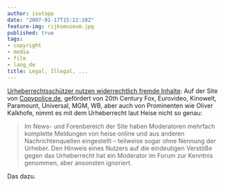 ```yaml
---
author: isotopp
date: "2007-01-17T15:22:20Z"
feature-img: rijksmuseum.jpg
published: true
tags:
- copyright
- media
- film
- lang_de
title: Legal, Illegal, ...
---
```


[Urheberrechtsschützer nutzen widerrechtlich fremde Inhalte](http://www.heise.de/newsticker/meldung/83849):
Auf der Site von
[Copypolice.de](http://www.copypolice.de/), gefördert von 20th Century Fox,
Eurovideo, Kinowelt, Paramount, Universal, MGM, WB, aber auch von
Prominenten wie Oliver Kalkhofe, nimmt es mit dem Urheberrecht laut Heise
nicht so genau:

> Im News- und Forenbereich der Site haben Moderatoren mehrfach komplette
> Meldungen von heise online und aus anderen Nachrichtenquellen eingestellt
> &#8211; teilweise sogar ohne Nennung der Urheber. Den Hinweis eines
> Nutzers auf die eindeutigen Verstöße gegen das Urheberrecht hat ein
> Moderator im Forum zur Kenntnis genommen, aber ansonsten ignoriert.

Das dazu.
